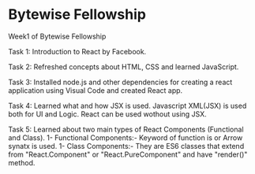 # Bytewise Fellowship
Week1 of Bytewise Fellowship

Task 1:
  Introduction to React by Facebook.

Task 2:
  Refreshed concepts about HTML, CSS and learned JavaScript.

Task 3:
    Installed node.js and other dependencies for creating a react application using Visual Code and created React app.

Task 4:
Learned what and how JSX is used. Javascript XML(JSX) is used both for UI and Logic. React can be used wothout using JSX.

Task 5:
Learned about two main types of React Components (Functional and Class).
1- Functional Components:-
              Keyword of function is or Arrow synatx is used.
1- Class Components:-
              They are ES6 classes that extend from "React.Component" or "React.PureComponent" and have "render()" method.

